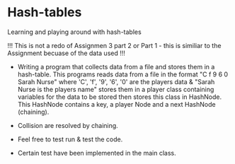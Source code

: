 # Hash-tables

Learning and playing around with hash-tables

!!!  This is not a redo of Assignmen 3 part 2 or Part 1 - this is similiar to the Assignment becuase of the data used  !!!

- Writing a program that collects data from a file and stores them in a hash-table.
  This programs reads data from a file in the format "C f 9 6 0 Sarah Nurse"
  where 'C', 'f', '9', '6', '0' are the players data & "Sarah Nurse is the players name" stores them in a player class
  containing variables for the data to be stored then stores this class in HashNode. This HashNode contains a key, a player Node
  and a next HashNode (chaining).

- Collision are resolved by chaining.

- Feel free to test run & test the code.
- Certain test have been implemented in the main class.
